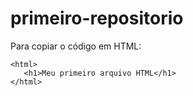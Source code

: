 # primeiro-repositorio

Para copiar o código em HTML:
```
<html>
   <h1>Meu primeiro arquivo HTML</h1>   
</html>      
```
